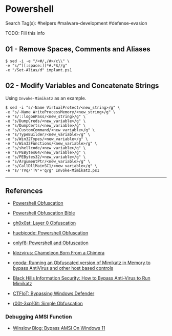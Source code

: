 # Powershell

Search Tag(s): #helpers #malware-development #defense-evasion

TODO: Fill this info

## 01 - Remove Spaces, Comments and Aliases

```
$ sed -i -e "/<#/,/#>/c\\" \
-e "s/^[[:space:]]*#.*$//g"
-e "/Set-Alias/d" implant.ps1
```

## 02 - Modify Variables and Concatenate Strings

Using `Invoke-Mimikatz` as an example.

```
$ sed -i "s/-Name VirtualProtect/<new_string>/g" \
-e "s/-Name WriteProcessMemory/<new_string>/g" \
-e "s/::logonPass/<new_string>/g" \
-e "s/DumpCreds/<new_variable>/g" \
-e "s/DumpCerts/<new_variable>/g" \
-e "s/CustomCommand/<new_variable>/g" \
-e "s/TypeBuilder/<new_variable>/g" \
-e "s/Win32Types/<new_variable>/g" \
-e "s/Win32Functions/<new_variable>/g" \
-e "s/shellcode/<new_variable>/g" \
-e "s/PEBytes64/<new_variable>/g" \
-e "s/PEBytes32/<new_variable>/g" \
-e "s/ArgumentPtr/<new_variable>/g" \
-e "s/CallDllMainSC1/<new_variable>/g" \
-e "s/'TVq/'TV'+'q/g" Invoke-Mimikatz.ps1
```

---
## References

- [Powershell Obfuscation](https://huebicode.com/blog/20230502_powershell_obfuscation.php)

- [Powershell Obfuscation Bible](https://github.com/t3l3machus/PowerShell-Obfuscation-Bible)

- [gh0x0st: Layer 0 Obfuscation](https://github.com/gh0x0st/Invoke-PSObfuscation/blob/main/layer-0-obfuscation.md)

- [huebicode: Powershell Obfuscation](https://huebicode.com/blog/powershell-obfuscation.html)

- [onlyf8: Powershell and Obfuscation](https://onlyf8.com/powershell-obfuscationEN)

- [klezvirus: Chameleon Born From a Chimera](https://klezvirus.github.io/RedTeaming/AV_Evasion/BornFromAChimera/)

- [geoda: Running an Obfuscated version of Mimikatz in Memory to bypass AntiVirus and other host based controls](https://blog.geoda-security.com/2018/05/running-obfuscated-version-of-mimikatz.html)

- [Black Hills Information Security: How to Bypass Anti-Virus to Run Mimikatz](https://www.blackhillsinfosec.com/bypass-anti-virus-run-mimikatz/)

- [CTFIoT: Bypassing Windows Defender](https://www.ctfiot.com/112423.html)

- [r00t-3xp10it: Simple Obfuscation](https://github.com/r00t-3xp10it/hacking-material-books/blob/master/obfuscation/simple_obfuscation.md)

### Debugging AMSI Function

- [Winslow Blog: Bypass AMSI On Windows 11](https://winslow1984.com/books/red-team/page/bypass-amsi-on-windows-11)
